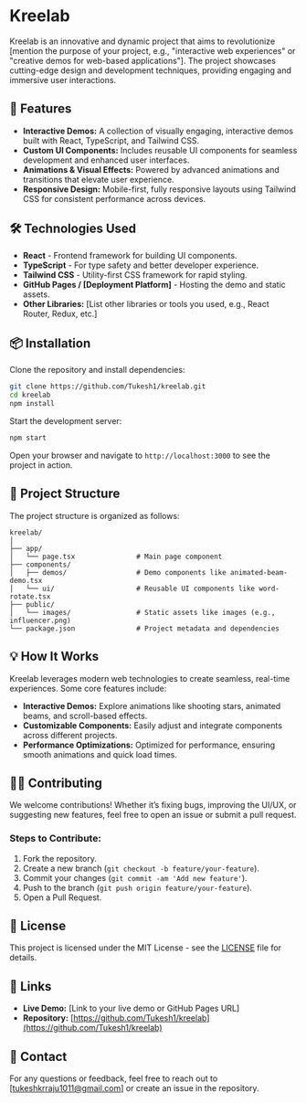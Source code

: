 # Kreelab

Kreelab is an innovative and dynamic project that aims to revolutionize [mention the purpose of your project, e.g., "interactive web experiences" or "creative demos for web-based applications"]. The project showcases cutting-edge design and development techniques, providing engaging and immersive user interactions.

## 🚀 Features

- **Interactive Demos:** A collection of visually engaging, interactive demos built with React, TypeScript, and Tailwind CSS.
- **Custom UI Components:** Includes reusable UI components for seamless development and enhanced user interfaces.
- **Animations & Visual Effects:** Powered by advanced animations and transitions that elevate user experience.
- **Responsive Design:** Mobile-first, fully responsive layouts using Tailwind CSS for consistent performance across devices.

## 🛠 Technologies Used

- **React** - Frontend framework for building UI components.
- **TypeScript** - For type safety and better developer experience.
- **Tailwind CSS** - Utility-first CSS framework for rapid styling.
- **GitHub Pages / [Deployment Platform]** - Hosting the demo and static assets.
- **Other Libraries:** [List other libraries or tools you used, e.g., React Router, Redux, etc.]

## 📦 Installation

Clone the repository and install dependencies:

```bash
git clone https://github.com/Tukesh1/kreelab.git
cd kreelab
npm install
```

Start the development server:

```bash
npm start
```

Open your browser and navigate to `http://localhost:3000` to see the project in action.

## 🌟 Project Structure

The project structure is organized as follows:

```
kreelab/
│
├── app/
│   └── page.tsx               # Main page component
├── components/
│   ├── demos/                 # Demo components like animated-beam-demo.tsx
│   └── ui/                    # Reusable UI components like word-rotate.tsx
├── public/
│   └── images/                # Static assets like images (e.g., influencer.png)
└── package.json               # Project metadata and dependencies
```

## 💡 How It Works

Kreelab leverages modern web technologies to create seamless, real-time experiences. Some core features include:

- **Interactive Demos:** Explore animations like shooting stars, animated beams, and scroll-based effects.
- **Customizable Components:** Easily adjust and integrate components across different projects.
- **Performance Optimizations:** Optimized for performance, ensuring smooth animations and quick load times.


## 👨‍💻 Contributing

We welcome contributions! Whether it’s fixing bugs, improving the UI/UX, or suggesting new features, feel free to open an issue or submit a pull request.

### Steps to Contribute:
1. Fork the repository.
2. Create a new branch (`git checkout -b feature/your-feature`).
3. Commit your changes (`git commit -am 'Add new feature'`).
4. Push to the branch (`git push origin feature/your-feature`).
5. Open a Pull Request.

## 📝 License

This project is licensed under the MIT License - see the [LICENSE](LICENSE) file for details.

## 🔗 Links

- **Live Demo:** [Link to your live demo or GitHub Pages URL]
- **Repository:** [https://github.com/Tukesh1/kreelab](https://github.com/Tukesh1/kreelab)

## 📧 Contact

For any questions or feedback, feel free to reach out to [tukeshkrraju1011@gmail.com] or create an issue in the repository.
